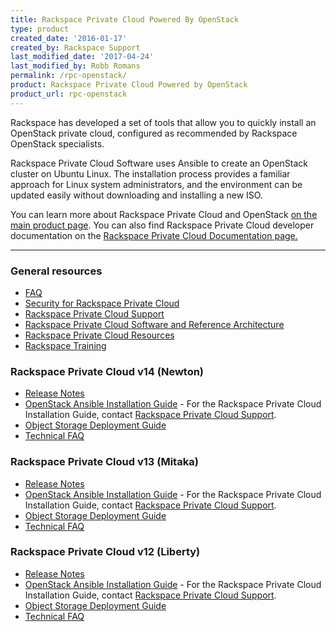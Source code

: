 ```yaml
---
title: Rackspace Private Cloud Powered By OpenStack
type: product
created_date: '2016-01-17'
created_by: Rackspace Support
last_modified_date: '2017-04-24'
last_modified_by: Robb Romans
permalink: /rpc-openstack/
product: Rackspace Private Cloud Powered by OpenStack
product_url: rpc-openstack
---
```


Rackspace has developed a set of tools that allow you to quickly install an OpenStack private cloud, configured as recommended by Rackspace OpenStack specialists.

Rackspace Private Cloud Software uses Ansible to create an OpenStack cluster on Ubuntu Linux. The installation process provides a familiar approach for Linux system administrators, and the environment can be updated easily without downloading and installing a new ISO.

You can learn more about Rackspace Private Cloud and OpenStack [on the main product page](https://www.rackspace.com/openstack/private). You can also find Rackspace Private Cloud developer documentation on the [Rackspace Private Cloud Documentation page.](https://developer.rackspace.com/docs/#docs-private-cloud)

<hr />

###  General resources

- [FAQ](how-to/rpc-openstack-faq/)
- [Security for Rackspace Private Cloud](/how-to/security-for-rackspace-private-cloud-powered-by-openstack/)
- [Rackspace Private Cloud Support](https://www.rackspace.com/support)
- [Rackspace Private Cloud Software and Reference Architecture](https://www.rackspace.com/openstack/private/openstack)
- [Rackspace Private Cloud Resources](https://www.rackspace.com/openstack/private/resources)
- [Rackspace Training](https://www.rackspace.com/openstack/private/training)

###  Rackspace Private Cloud v14 (Newton)

- [Release Notes](https://developer.rackspace.com/docs/private-cloud/rpc/v14/rpc-releasenotes/)
- [OpenStack Ansible Installation Guide](http://docs.openstack.org/developer/openstack-ansible/newton/) - For the Rackspace Private Cloud Installation Guide, contact [Rackspace Private Cloud Support](https://www.rackspace.com/support).
- [Object Storage Deployment Guide](https://developer.rackspace.com/docs/private-cloud/rpc/v14/rpc-swift)
- [Technical FAQ](https://developer.rackspace.com/docs/private-cloud/rpc/v14/rpc-faq-external/)

###  Rackspace Private Cloud v13 (Mitaka)

- [Release Notes](https://developer.rackspace.com/docs/private-cloud/rpc/v13/rpc-releasenotes/)
- [OpenStack Ansible Installation Guide](http://docs.openstack.org/developer/openstack-ansible/mitaka/) - For the Rackspace Private Cloud Installation Guide, contact [Rackspace Private Cloud Support](https://www.rackspace.com/support).
- [Object Storage Deployment Guide](https://developer.rackspace.com/docs/private-cloud/rpc/v13/rpc-swift)
- [Technical FAQ](https://developer.rackspace.com/docs/private-cloud/rpc/v13/rpc-faq-external/)

###  Rackspace Private Cloud v12 (Liberty)

- [Release Notes](https://developer.rackspace.com/docs/private-cloud/rpc/v12/rpc-releasenotes/)
- [OpenStack Ansible Installation Guide](http://docs.openstack.org/developer/openstack-ansible/liberty/) - For the Rackspace Private Cloud Installation Guide, contact [Rackspace Private Cloud Support](https://www.rackspace.com/support).
- [Object Storage Deployment Guide](https://developer.rackspace.com/docs/private-cloud/rpc/v12/rpc-swift)
- [Technical FAQ](https://developer.rackspace.com/docs/private-cloud/rpc/v12/rpc-faq-external/)
